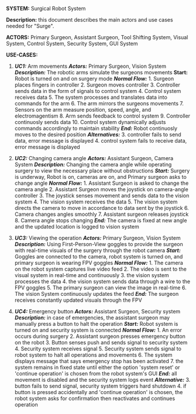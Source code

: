 **SYSTEM:**  Surgical Robot System

**Description:** this document describes the main actors and use cases needed for "Surge".

**ACTORS:** Primary Surgeon, Assistant Surgeon, Tool Shifting System, Visual System, Control System, Security System, GUI System

**USE-CASES:** 

 1. ***UC1:*** Arm movements
	 ***Actors:*** Primary Surgeon, Vision System
	 ***Description:*** The robotic arms simulate the surgeons movements
	 **Start:** Robot is turned on and on surgery mode
	 ***Normal Flow:***
			 1. Surgeon places fingers in controller
			 2. Surgeon moves controller
			 3. Controller sends data in the form of signals to control system
			 4. Control system receives data
			 5. The system processes and translates data into commands for the arm
			 6. The arm mirrors the surgeons movements
			 7. Sensors on the arm measure position, speed, angle, and electromagentism
			 8. Arm sends feedback to control system
			 9. Controller continuosly sends data
			 10. Control system dynamically adjusts commands accordingly to maintain stability
	***End:*** Robot continuosly moves to the desired position
	***Alternatives:*** 
		3. controller fails to send data, error message is displayed
		4. control system fails to receive data, error message is displayed
	
 2. ***UC2:*** Changing camera angle
 ***Actors:*** Assistant Surgeon, Camera System
 ***Description:*** Changing the camera angle while operating surgery to view the necessary place without obstructions
 ***Start:*** Surgery is underway, Robot is on, cameras are on, and Primary surgeon asks to change angle 
 ***Normal Flow:*** 
		1. Assistant Surgeon is asked to change the camera angle
		2. Assistant Surgeon moves the joystick on camera-angle controller 
		3. The joystick senses movement and sends data to the vision system 
		4. The vision system receives the data
		5. The vision system directs the camera to move in accordance to data sent by the joystick
		6. Camera changes angles smoothly
		7. Assistant surgeon releases joystick
		8. Camera angle stops changing
***End:*** The camera is fixed at new angle and the updated location is logged to vision system

3. ***UC3:*** Viewing the operation
	***Actors:*** Primary Surgeon, Vision System
	***Description:*** Using First-Person-View goggles to provide the surgeon with real-time visuals of the surgery through the robot camera
	***Start:*** Goggles are connected to the camera, robot system is turned on, and primary surgeon is wearing FPV goggles
	***Normal Flow:*** 
			1. The camera on the robot system captures live video feed
			2. The video is sent to the visual system in real-time and continuously 
			3. the vision system processes the data
			4. the vision system sends data through a wire to the FPV goggles
			5. The primary surgeon can view the image in real-time
			6. The vision System continuously updates the feed
	***End:*** The surgeon receives constantly updated visuals through the FPV

4. ***UC4:*** Emergency button
	***Actors:*** Assistant Surgeon, Security system
	***Description:*** in case of emergencies, the assistant surgeon may manually press a button to halt the operation
	***Start:*** Robot system is turned on and security system is connected
	***Normal Flow:***
			1. An error occurs during surgery 
			2. Assistant surgeon presses emergency button on the robot
			3. Button senses push and sends signal to security system
			4. Security system receives signal
			5. Security system sends signal to robot system to halt all operations and movements
			6. The system displays message that says emergency stop has been activated
			7. the system remains in fixed state until either the option 'system reset' or 'continue operation' is chosen from the robot system's GUI
	***End:*** all movement is disabled and the security system logs event
	***Alternative:***
			3. button fails to send signal, security system triggers hard shutdown
			4. if button is pressed accidentally and 'continue operation' is chosen, the robot system asks for confirmation then reactivates and continues operation 
